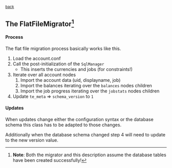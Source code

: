 <sub>[back](sql_proposal.md)</sub>

## The FlatFileMigrator[^1] 

#### Process

The flat file migration process basically works like this.

1. Load the account.conf
2. Call the post-initialization of the ``SqlManager``
   * This inserts the currencies and jobs (for constraints!)
3. Iterate over all account nodes
   1. Import the account data (uid, displayname, job)
   2. Import the balances iterating over the ``balances`` nodes children
   3. Import the job progress iterating over the ``jobstats`` nodes children
4. Update ``te_meta`` => ``schema_version`` to ``1``

[^1]: __Note__: Both the migrator and this description assume the database tables have been created successfully! 

#### Updates

When updates change either the configuration syntax or the database schema this class has to be adapted to those changes.

Additionally when the database schema changed step 4 will need to update to the new version value.